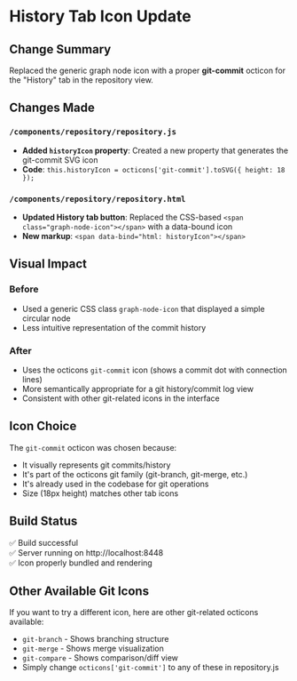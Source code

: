 # History Tab Icon Update

## Change Summary
Replaced the generic graph node icon with a proper **git-commit** octicon for the "History" tab in the repository view.

## Changes Made

### `/components/repository/repository.js`
- **Added `historyIcon` property**: Created a new property that generates the git-commit SVG icon
- **Code**: `this.historyIcon = octicons['git-commit'].toSVG({ height: 18 });`

### `/components/repository/repository.html`
- **Updated History tab button**: Replaced the CSS-based `<span class="graph-node-icon"></span>` with a data-bound icon
- **New markup**: `<span data-bind="html: historyIcon"></span>`

## Visual Impact

### Before
- Used a generic CSS class `graph-node-icon` that displayed a simple circular node
- Less intuitive representation of the commit history

### After
- Uses the octicons `git-commit` icon (shows a commit dot with connection lines)
- More semantically appropriate for a git history/commit log view
- Consistent with other git-related icons in the interface

## Icon Choice
The `git-commit` octicon was chosen because:
- It visually represents git commits/history
- It's part of the octicons git family (git-branch, git-merge, etc.)
- It's already used in the codebase for git operations
- Size (18px height) matches other tab icons

## Build Status
✅ Build successful  
✅ Server running on http://localhost:8448  
✅ Icon properly bundled and rendering

## Other Available Git Icons
If you want to try a different icon, here are other git-related octicons available:
- `git-branch` - Shows branching structure
- `git-merge` - Shows merge visualization
- `git-compare` - Shows comparison/diff view
- Simply change `octicons['git-commit']` to any of these in repository.js
